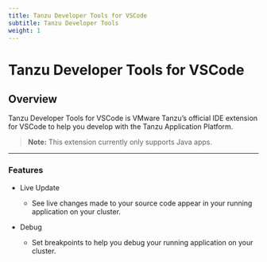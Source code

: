 ```yaml
---
title: Tanzu Developer Tools for VSCode
subtitle: Tanzu Developer Tools
weight: 1
---
```


# Tanzu Developer Tools for VSCode

## Overview

Tanzu Developer Tools for VSCode is VMware Tanzu’s official IDE extension for VSCode to help you develop with the Tanzu Application Platform.

> **Note:** This extension currently only supports Java apps.

---

### Features

- Live Update

  - See live changes made to your source code appear in your running application on your cluster.

- Debug

  - Set breakpoints to help you debug your running application on your cluster.
